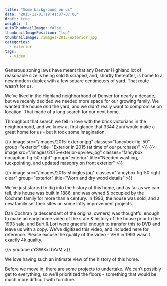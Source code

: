 ```yaml
---
title: "Some background on us"
date: "2015-11-01T19:41:37-07:00"
draft: true
weight: -1
autoThumbnailImage: false
thumbnailImagePosition: "top"
thumbnailImage: /images/2015-exterior.jpg
categories:
  - exterior
tags:
  - video
---
```


Generous zoning laws have meant that any Denver Highland lot of reasonable size is being sold & scraped, and, shortly thereafter, is home to a new modern duplex with a few square centimeters of yard. That route wasn’t for us.

We’ve lived in the Highland neighborhood of Denver for nearly a decade, but we recenly decided we needed more space for our growing family. We wanted the house *and* the yard, and we didn’t really want to compromise on location. That made of a long search for our next home.

Throughout that search we fell in love with the brick victorians in the neighborhood, and we knew at first glance that 3344 Zuni would make a great home for us - but it took some imagination.

{{< image src="/images/2015-exterior.jpg" classes="fancybox fig-50" group="exterior" title="Exterior in 2015 (at time of our purchase)" >}}
{{< image src="/images/2015-exterior-upview.jpg" classes="fancybox nocaption fig-50 right" group="exterior" title="Needed washing, tuckpointing, and updated masonry on front exterior" >}}

{{< image src="/images/2015-shingles.jpg" classes="fancybox fig-50 right clear" group="exterior" title="Worn and dry wood details" >}}

We’ve just started to dig into the history of this home, and as far as we can tell, this house was built in 1886, and was owned & occupied by the Cochran family for more than a century. In 1993, the house was sold, and a new family set their sites on some lofty improvement projects.

Dan Cochran (a descendant of the original owners) was thoughtful enough to make an early home video of the state & history of the house prior to the 1993 sale, and Burt & Lori were graceful enough to transfer this to DVD and leave us with a copy. We’ve digitized this video, and included here for reference. Please excuse the quality of the video - VHS in 1993 wasn’t exactly 4k quality.

{{< youtube cYSWXxLbYaM >}}

We love having such an intimate view of the history of this home.

Before we move in, there are some projects to undertake. We can’t possibly get to everything, so we’ll prioritized the floors - something that would be much more difficult with furniture.

